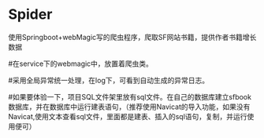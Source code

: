 # Spider
使用Springboot+webMagic写的爬虫程序，爬取SF网站书籍，提供作者书籍增长数据

#在service下的webmagic中，放置着爬虫类。

#采用全局异常统一处理，在log下，可看到自动生成的异常日志。

#如果要体验一下，项目SQL文件架里放有sql文件。在自己的数据库建立sfbook数据库，并在数据库中运行建表语句，（推荐使用Navicat的导入功能，如果没有Navicat,使用文本查看sql文件，里面都是建表、插入的sql语句，复制，并运行使用便可）

